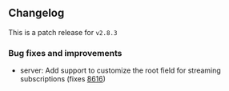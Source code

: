 ## Changelog

This is a patch release for `v2.8.3`

### Bug fixes and improvements

- server: Add support to customize the root field for streaming subscriptions (fixes [8616](https://github.com/hasura/graphql-engine/issues/8618))

